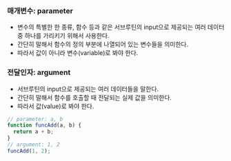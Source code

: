 ### 매개변수: parameter

- 변수의 특별한 한 종류, 함수 등과 같은 서브루틴의 input으로 제공되는 여러 데이터 중 하나를 가리키기 위해서 사용한다.
- 간단히 말해서 함수의 정의 부분에 나열되어 있는 변수들을 의미한다.
- 따라서 값이 아니라 변수(variable)로 봐야 한다.
  <br />

### 전달인자: argument

- 서브루틴의 input으로 제공되는 여러 데이터들을 말한다.
- 간단히 말해서 함수를 호출할 때 전달되는 실제 값을 의미한다.
- 따라서 값(value)로 봐야 한다.
  <br />

```jsx
// parameter: a, b
function funcAdd(a, b) {
  return a + b;
}
// argument: 1, 2
funcAdd(1, 2);
```
